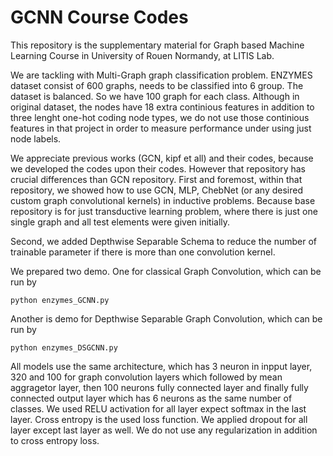 # GCNN Course Codes

This repository is the supplementary material for Graph based Machine Learning Course in University of Rouen Normandy, at LITIS Lab. 

We are tackling with Multi-Graph graph classification problem. ENZYMES dataset consist of 600 graphs, needs to be classified into 6 group. The dataset is balanced. So we have 100 graph for each class. Although in original dataset, the nodes have 18 extra continious features in addition to three lenght one-hot coding node types, we do not use those continious features in that project in order to measure performance under using just node labels.

We appreciate previous works (GCN, kipf et all) and their codes, because we developed the codes upon their codes.
However that repository has crucial differences than GCN repository. First and foremost, within that repository, we showed how to use GCN, MLP, ChebNet (or any desired custom graph convolutional kernels) in inductive problems. Because base repository is for just transductive learning problem, where there is just one single graph and all test elements were given initially. 

Second, we added Depthwise Separable Schema to reduce the number of trainable parameter if there is more than one convolution kernel. 

We prepared two demo. One for classical Graph Convolution, which can be run by
```
python enzymes_GCNN.py
```
Another is demo for Depthwise Separable Graph Convolution, which can be run by
```
python enzymes_DSGCNN.py
```
All models use the same architecture, which has 3 neuron in inpput layer, 320 and 100 for graph convolution layers which followed by mean aggragetor layer, then 100 neurons fully connected layer and finally fully connected output layer which has 6 neurons as the same number of classes. We used RELU activation for all layer expect softmax in the last layer. Cross entropy is the used loss function. We applied dropout for all layer except last layer as well. We do not use any regularization in addition to cross entropy loss.
